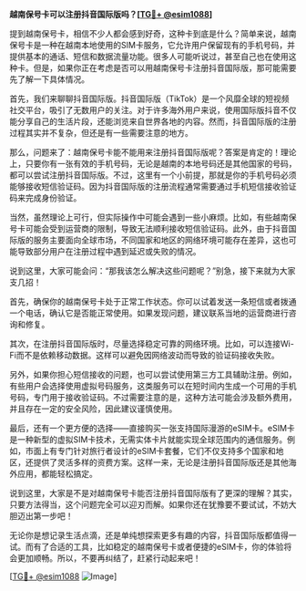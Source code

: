 **越南保号卡可以注册抖音国际版吗？[[TG💪+ @esim1088](https://t.me/s/esim1088)]**

提到越南保号卡，相信不少人都会感到好奇，这种卡到底是什么？简单来说，越南保号卡是一种在越南本地使用的SIM卡服务，它允许用户保留现有的手机号码，并提供基本的通话、短信和数据流量功能。很多人可能听说过，甚至自己也在使用这种卡。但是，如果你正在考虑是否可以用越南保号卡注册抖音国际版，那可能需要先了解一下具体情况。

首先，我们来聊聊抖音国际版。抖音国际版（TikTok）是一个风靡全球的短视频社交平台，吸引了无数用户的关注。对于许多海外用户来说，使用国际版抖音不仅能分享自己的生活片段，还能浏览来自世界各地的内容。然而，抖音国际版的注册过程其实并不复杂，但还是有一些需要注意的地方。

那么，问题来了：越南保号卡能不能用来注册抖音国际版呢？答案是肯定的！理论上，只要你有一张有效的手机号码，无论是越南的本地号码还是其他国家的号码，都可以尝试注册抖音国际版。不过，这里有一个小前提，那就是你的手机号码必须能够接收短信验证码。因为抖音国际版的注册流程通常需要通过手机短信接收验证码来完成身份验证。

当然，虽然理论上可行，但实际操作中可能会遇到一些小麻烦。比如，有些越南保号卡可能会受到运营商的限制，导致无法顺利接收短信验证码。此外，由于抖音国际版的服务主要面向全球市场，不同国家和地区的网络环境可能存在差异，这也可能导致部分用户在注册过程中遇到延迟或失败的情况。

说到这里，大家可能会问：“那我该怎么解决这些问题呢？”别急，接下来就为大家支几招！

首先，确保你的越南保号卡处于正常工作状态。你可以试着发送一条短信或者拨通一个电话，确认它是否能正常使用。如果发现问题，建议联系当地的运营商进行咨询和修复。

其次，在注册抖音国际版时，尽量选择稳定可靠的网络环境。比如，可以连接Wi-Fi而不是依赖移动数据。这样可以避免因网络波动而导致的验证码接收失败。

另外，如果你担心短信接收的问题，也可以尝试使用第三方工具辅助注册。例如，有些用户会选择使用虚拟号码服务，这类服务可以在短时间内生成一个可用的手机号码，专门用于接收验证码。不过需要注意的是，这种方法可能会涉及额外费用，并且存在一定的安全风险，因此建议谨慎使用。

最后，还有一个更方便的选择——直接购买一张支持国际漫游的eSIM卡。eSIM卡是一种新型的虚拟SIM卡技术，无需实体卡片就能实现全球范围内的通信服务。例如，市面上有专门针对旅行者设计的eSIM卡套餐，它们不仅支持多个国家和地区，还提供了灵活多样的资费方案。这样一来，无论是注册抖音国际版还是其他海外应用，都能轻松搞定。

说到这里，大家是不是对越南保号卡能否注册抖音国际版有了更深的理解？其实，只要方法得当，这个问题完全可以迎刃而解。如果你还在犹豫要不要试试，不妨大胆迈出第一步吧！

无论你是想记录生活点滴，还是单纯想探索更多有趣的内容，抖音国际版都值得一试。而有了合适的工具，比如稳定的越南保号卡或者便捷的eSIM卡，你的体验将会更加顺畅。所以，不要再纠结了，赶紧行动起来吧！

[[TG💪+ @esim1088](https://t.me/s/esim1088) ![Image](https://i.postimg.cc/4NQfJmqS/Snipaste-2025-05-13-00-14-12.png)]